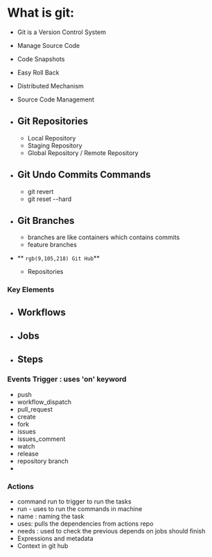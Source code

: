 # What is git:
  - Git is a Version Control System
  - Manage Source Code
  - Code Snapshots
  - Easy Roll Back
  - Distributed Mechanism
  - Source Code Management 

- ## Git Repositories
  - Local Repository
  - Staging Repository
  - Global Repository / Remote Repository
- ## Git Undo Commits Commands
  - git revert <commit id>
  - git reset --hard <commid id>
- ## Git Branches 
  - branches are like containers which contains commits
  - feature branches
- ** `rgb(9,105,218) Git Hub`**
  - Repositories

### Key Elements
- **Workflows**
  - 
- **Jobs**
  - 
- **Steps**
  - 
### Events Trigger : uses 'on' keyword 
- push
- workflow_dispatch
- pull_request
- create
- fork
- issues
- issues_comment
- watch
- release
- repository branch
- 

### Actions
- command run to trigger to run the tasks
- run - uses to run the commands in machine
- name : naming the task 
- uses: pulls the dependencies from actions repo
- needs : used to check the previous depends on jobs should finish 
- Expressions and metadata
- Context in git hub
